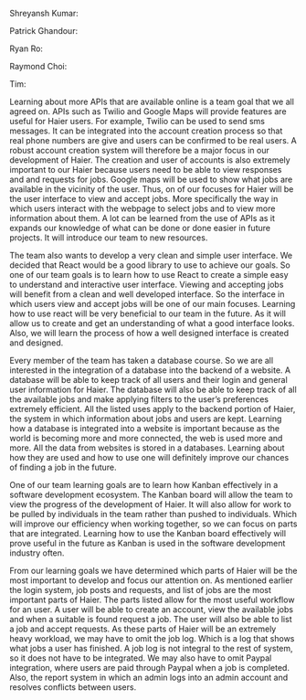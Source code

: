 Shreyansh Kumar:

Patrick Ghandour:

Ryan Ro:

Raymond Choi:

Tim:


Learning about more APIs that are available online is a team goal that we all agreed on. APIs such as Twilio and Google Maps will provide features are useful for Haier users. For example, Twilio can be used to send sms messages. It can be integrated into the account creation process so that real phone numbers are give and users can be confirmed to be real users. A robust account creation system will therefore be a major focus in our development of Haier. The creation and user of accounts is also extremely important to our Haier because users need to be able to view responses and and requests for jobs. Google maps will be used to show what jobs are available in the vicinity of the user. Thus, on of our focuses for Haier will be the user interface to view and accept jobs. More specifically the way in which users interact with the webpage to select jobs and to view more information about them. A lot can be learned from the use of APIs as it expands our knowledge of what can be done or done easier in future projects. It will introduce our team to new resources.

The team also wants to develop a very clean and simple user interface. We decided that React would be a good library to use to achieve our goals. So one of our team goals is to learn how to use React to create a simple easy to understand and interactive user interface. Viewing and accepting jobs will benefit from a clean and well developed interface. So the interface in which users view and accept jobs will be one of our main focuses. Learning how to use react will be very beneficial to our team in the future. As it will allow us to create and get an understanding of what a good interface looks. Also, we will learn the process of how a well designed interface is created and designed.

Every member of the team has taken a database course. So we are all interested in the integration of a database into the backend of a website. A database will be able to keep track of all users and their login and general user information for Haier. The database will also be able to keep track of all the available jobs and make applying filters to the user’s preferences extremely efficient. All the listed uses apply to the backend portion of Haier, the system in which information about jobs and users are kept. Learning how a database is integrated into a website is important because as the world is becoming more and more connected, the web is used more and more. All the data from websites is stored in a databases. Learning about how they are used and how to use one will definitely improve our chances of finding a job in the future.

One of our team learning goals are to learn how Kanban effectively in a software development ecosystem. The Kanban board will allow the team to view the progress of the development of Haier. It will also allow for work to be pulled by individuals in the team rather than pushed to individuals. Which will improve our efficiency when working together, so we can focus on parts that are integrated. Learning how to use the Kanban board effectively will prove useful in the future as Kanban is used in the software development industry often.

From our learning goals we have determined which parts of Haier will be the most important to develop and focus our attention on. As mentioned earlier the login system, job posts and requests, and list of jobs are the most important parts of Haier. The parts listed allow for the most useful workflow for an user. A user will be able to create an account, view the available jobs and when a suitable is found request a job. The user will also be able to list a job and accept requests. As these parts of Haier will be an extremely heavy workload, we may have to omit the job log. Which is a log that shows what jobs a user has finished. A job log is not integral to the rest of system, so it does not have to be integrated. We may also have to omit Paypal integration, where users are paid through Paypal when a job is completed. Also, the report system in which an admin logs into an admin account and resolves conflicts between users. 

